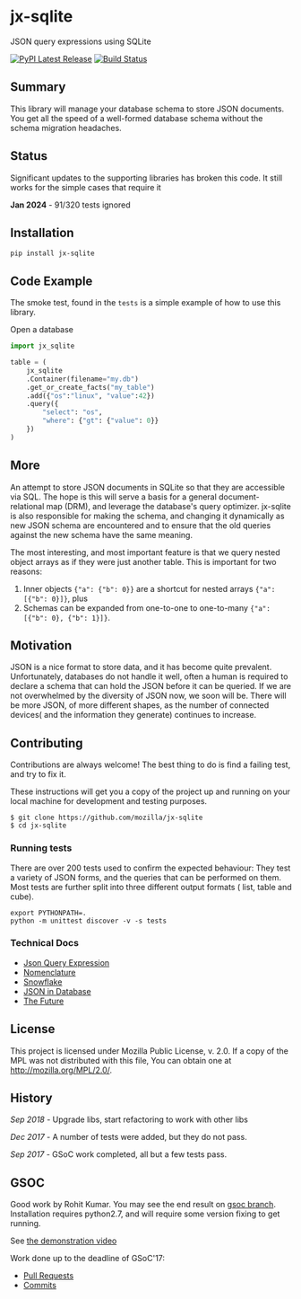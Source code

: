 # jx-sqlite 

JSON query expressions using SQLite


[![PyPI Latest Release](https://img.shields.io/pypi/v/jx-sqlite.svg)](https://pypi.org/project/jx-sqlite/)
[![Build Status](https://app.travis-ci.com/klahnakoski/jx-sqlite.svg?branch=master)](https://travis-ci.com/github/klahnakoski/jx-sqlite)


## Summary

This library will manage your database schema to store JSON documents. You get all the speed of a well-formed database schema without the schema migration headaches. 


## Status

Significant updates to the supporting libraries has broken this code.  It still works for the simple cases that require it

**Jan 2024** - 91/320 tests ignored


## Installation

    pip install jx-sqlite

## Code Example

The smoke test, found in the `tests` is a simple example of how to use this library.

Open a database 

```python
import jx_sqlite

table = (
    jx_sqlite
    .Container(filename="my.db")
    .get_or_create_facts("my_table")
    .add({"os":"linux", "value":42})
    .query({
        "select": "os", 
        "where": {"gt": {"value": 0}}
    })
)
```

## More

An attempt to store JSON documents in SQLite so that they are accessible via SQL. The hope is this will serve a basis for a general document-relational map (DRM), and leverage the database's query optimizer.
jx-sqlite  is also responsible for making the schema, and changing it dynamically as new JSON schema are encountered and to ensure that the old queries against the new schema have the same meaning.

The most interesting, and most important feature is that we query nested object arrays as if they were just another table.  This is important for two reasons:

1. Inner objects `{"a": {"b": 0}}` are a shortcut for nested arrays `{"a": [{"b": 0}]}`, plus
2. Schemas can be expanded from one-to-one  to one-to-many `{"a": [{"b": 0}, {"b": 1}]}`.


## Motivation

JSON is a nice format to store data, and it has become quite prevalent. Unfortunately, databases do not handle it well, often a human is required to declare a schema that can hold the JSON before it can be queried. If we are not overwhelmed by the diversity of JSON now, we soon will be. There will be more JSON, of more different shapes, as the number of connected devices( and the information they generate) continues to increase.

## Contributing

Contributions are always welcome! The best thing to do is find a failing test, and try to fix it.

These instructions will get you a copy of the project up and running on your local machine for development and testing purposes.

    $ git clone https://github.com/mozilla/jx-sqlite
    $ cd jx-sqlite

### Running tests

There are over 200 tests used to confirm the expected behaviour: They test a variety of JSON forms, and the queries that can be performed on them. Most tests are further split into three different output formats ( list, table and cube).

    export PYTHONPATH=.
    python -m unittest discover -v -s tests

### Technical Docs

* [Json Query Expression](https://github.com/klahnakoski/ActiveData/blob/dev/docs/jx.md)
* [Nomenclature](https://github.com/mozilla/jx-sqlite/blob/master/docs/Nomenclature.md)
* [Snowflake](https://github.com/mozilla/jx-sqlite/blob/master/docs/Perspective.md)
* [JSON in Database](https://github.com/mozilla/jx-sqlite/blob/master/docs/JSON%20in%20Database.md)
* [The Future](https://github.com/mozilla/jx-sqlite/blob/master/docs/The%20Future.md)

## License

This project is licensed under Mozilla Public License, v. 2.0. If a copy of the MPL was not distributed with this file, You can obtain one at http://mozilla.org/MPL/2.0/.


## History

*Sep 2018* - Upgrade libs, start refactoring to work with other libs

*Dec 2017* - A number of tests were added, but they do not pass.

*Sep 2017* - GSoC work completed, all but a few tests pass.
 

## GSOC

Good work by Rohit Kumar.  You may see the end result on [gsoc branch](https://github.com/klahnakoski/jx-sqlite/tree/gsoc).  Installation requires python2.7,  and will require some version fixing to get running.

See [the demonstration video](https://www.youtube.com/watch?v=0_YLzb7BegI&list=PLSE8ODhjZXja7K1hjZ01UTVDnGQdx5v5U&index=26&t=260s)


Work done up to the deadline of GSoC'17:

* [Pull Requests](https://github.com/mozilla/jx-sqlite/pulls?utf8=%E2%9C%93&q=is%3Apr%20author%3Arohit-rk)
* [Commits](https://github.com/mozilla/jx-sqlite/commits?author=rohit-rk)



